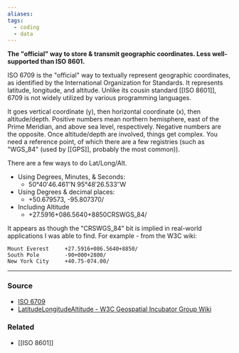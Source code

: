 ```yaml
---
aliases: 
tags:
  - coding
  - data
---
```

**The "official" way to store & transmit geographic coordinates. Less well-supported than ISO 8601.**

ISO 6709 is the "official" way to textually represent geographic coordinates, as identified by the International Organization for Standards. It represents latitude, longitude, and altitude. Unlike its cousin standard [[ISO 8601]], 6709 is not widely utilized by various programming languages.

It goes vertical coordinate (y), then horizontal coordinate (x), then altitude/depth. Positive numbers mean northern hemisphere, east of the Prime Meridian, and above sea level, respectively. Negative numbers are the opposite. Once altitude/depth are involved, things get complex. You need a reference point, of which there are a few registries (such as "WGS_84" (used by [[GPS]], probably the most common)).

There are a few ways to do Lat/Long/Alt.
- Using Degrees, Minutes, & Seconds:
    - 50°40′46.461″N 95°48′26.533″W
- Using Degrees & decimal places:
    - +50.679573, -95.807370/
- Including Altitude
    - +27.5916+086.5640+8850CRSWGS_84/

It appears as though the "CRSWGS_84" bit is implied in real-world applications I was able to find. For example - from the W3C wiki:

```
Mount Everest     +27.5916+086.5640+8850/
South Pole        -90+000+2800/
New York City     +40.75-074.00/ 
```

---

### Source
- [ISO 6709](https://en.wikipedia.org/wiki/ISO_6709)
- [LatitudeLongitudeAltitude - W3C Geospatial Incubator Group Wiki](https://www.w3.org/2005/Incubator/geo/Wiki/LatitudeLongitudeAltitude)

### Related
- [[ISO 8601]]